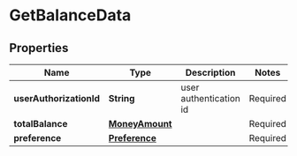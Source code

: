 
# GetBalanceData

## Properties
Name | Type | Description | Notes
------------ | ------------- | ------------- | -------------
**userAuthorizationId** | **String** | user authentication id |  Required
**totalBalance** | [**MoneyAmount**](MoneyAmount.md) |  |  Required
**preference** | [**Preference**](Preference.md) |  |  Required




